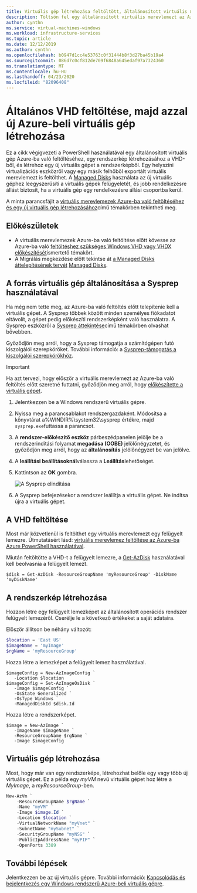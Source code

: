 ```yaml
---
title: Virtuális gép létrehozása feltöltött, általánosított virtuális merevlemezről
description: Töltsön fel egy általánosított virtuális merevlemezt az Azure-ba, és használja az új virtuális gépek létrehozásához a Resource Manager-alapú üzemi modellben.
author: cynthn
ms.service: virtual-machines-windows
ms.workload: infrastructure-services
ms.topic: article
ms.date: 12/12/2019
ms.author: cynthn
ms.openlocfilehash: b0947d1cc4e53763c0f31444b8f3d27ba45b19a4
ms.sourcegitcommit: 086d7c0cf812de709f6848a645edaf97a7324360
ms.translationtype: MT
ms.contentlocale: hu-HU
ms.lasthandoff: 04/23/2020
ms.locfileid: "82096408"
---
```

# <a name="upload-a-generalized-vhd-and-use-it-to-create-new-vms-in-azure"></a>Általános VHD feltöltése, majd azzal új Azure-beli virtuális gép létrehozása

Ez a cikk végigvezeti a PowerShell használatával egy általánosított virtuális gép Azure-ba való feltöltéséhez, egy rendszerkép létrehozásához a VHD-ből, és létrehoz egy új virtuális gépet a rendszerképből. Egy helyszíni virtualizációs eszközről vagy egy másik felhőből exportált virtuális merevlemezt is feltölthet. A [Managed Disks](managed-disks-overview.md) használata az új virtuális géphez leegyszerűsíti a virtuális gépek felügyeletét, és jobb rendelkezésre állást biztosít, ha a virtuális gép egy rendelkezésre állási csoportba kerül. 

A minta parancsfájlt a [virtuális merevlemezek Azure-ba való feltöltéséhez és egy új virtuális gép létrehozásához](../scripts/virtual-machines-windows-powershell-upload-generalized-script.md)című témakörben tekintheti meg.

## <a name="before-you-begin"></a>Előkészületek

- A virtuális merevlemezek Azure-ba való feltöltése előtt kövesse az Azure-ba való [feltöltéshez szükséges Windows VHD vagy VHDX előkészítését](prepare-for-upload-vhd-image.md?toc=%2fazure%2fvirtual-machines%2fwindows%2ftoc.json)ismertető témakört.
- A Migrálás megkezdése előtt tekintse át [a Managed Disks áttelepítésének tervét](on-prem-to-azure.md#plan-for-the-migration-to-managed-disks) [Managed Disks](managed-disks-overview.md).

 
## <a name="generalize-the-source-vm-by-using-sysprep"></a>A forrás virtuális gép általánosítása a Sysprep használatával

Ha még nem tette meg, az Azure-ba való feltöltés előtt telepítenie kell a virtuális gépet. A Sysprep többek között minden személyes fiókadatot eltávolít, a gépet pedig előkészíti rendszerképként való használatra. A Sysprep eszközről a [Sysprep áttekintése](https://docs.microsoft.com/windows-hardware/manufacture/desktop/sysprep--system-preparation--overview)című témakörben olvashat bővebben.

Győződjön meg arról, hogy a Sysprep támogatja a számítógépen futó kiszolgálói szerepköröket. További információ: a [Sysprep-támogatás a kiszolgálói szerepkörökhöz](https://msdn.microsoft.com/windows/hardware/commercialize/manufacture/desktop/sysprep-support-for-server-roles).

> [!IMPORTANT]
> Ha azt tervezi, hogy először a virtuális merevlemezt az Azure-ba való feltöltés előtt szeretné futtatni, győződjön meg arról, hogy [előkészítette a virtuális gépet](prepare-for-upload-vhd-image.md?toc=%2fazure%2fvirtual-machines%2fwindows%2ftoc.json). 
> 
> 

1. Jelentkezzen be a Windows rendszerű virtuális gépre.
2. Nyissa meg a parancsablakot rendszergazdaként. Módosítsa a könyvtárat a%WINDIR%\system32\sysprep értékre, majd `sysprep.exe`futtassa a parancsot.
3. A **rendszer-előkészítő eszköz** párbeszédpanelen jelölje be a rendszerindítási folyamat **megadása (OOBE)** jelölőnégyzetet, és győződjön meg arról, hogy az **általánosítás** jelölőnégyzet be van jelölve.
4. A **leállítási beállításoknál**válassza a **Leállítás**lehetőséget.
5. Kattintson az **OK** gombra.
   
    ![A Sysprep elindítása](./media/upload-generalized-managed/sysprepgeneral.png)
6. A Sysprep befejezésekor a rendszer leállítja a virtuális gépet. Ne indítsa újra a virtuális gépet.


## <a name="upload-the-vhd"></a>A VHD feltöltése 

Most már közvetlenül is feltölthet egy virtuális merevlemezt egy felügyelt lemezre. Útmutatásért lásd: [virtuális merevlemez feltöltése az Azure-ba Azure PowerShell használatával](disks-upload-vhd-to-managed-disk-powershell.md).



Miután feltöltötte a VHD-t a felügyelt lemezre, a [Get-AzDisk](https://docs.microsoft.com/powershell/module/az.compute/get-azdisk) használatával kell beolvasnia a felügyelt lemezt.

```azurepowershell-interactive
$disk = Get-AzDisk -ResourceGroupName 'myResourceGroup' -DiskName 'myDiskName'
```

## <a name="create-the-image"></a>A rendszerkép létrehozása
Hozzon létre egy felügyelt lemezképet az általánosított operációs rendszer felügyelt lemezéről. Cserélje le a következő értékeket a saját adataira.

Először állítson be néhány változót:

```powershell
$location = 'East US'
$imageName = 'myImage'
$rgName = 'myResourceGroup'
```

Hozza létre a lemezképet a felügyelt lemez használatával.

```azurepowershell-interactive
$imageConfig = New-AzImageConfig `
   -Location $location
$imageConfig = Set-AzImageOsDisk `
   -Image $imageConfig `
   -OsState Generalized `
   -OsType Windows `
   -ManagedDiskId $disk.Id
```

Hozza létre a rendszerképet.

```azurepowershell-interactive
$image = New-AzImage `
   -ImageName $imageName `
   -ResourceGroupName $rgName `
   -Image $imageConfig
```

## <a name="create-the-vm"></a>Virtuális gép létrehozása

Most, hogy már van egy rendszerképe, létrehozhat belőle egy vagy több új virtuális gépet. Ez a példa egy *myVM* nevű virtuális gépet hoz létre a *MyImage*, a *myResourceGroup*-ben.


```powershell
New-AzVm `
    -ResourceGroupName $rgName `
    -Name "myVM" `
    -Image $image.Id `
    -Location $location `
    -VirtualNetworkName "myVnet" `
    -SubnetName "mySubnet" `
    -SecurityGroupName "myNSG" `
    -PublicIpAddressName "myPIP" `
    -OpenPorts 3389
```


## <a name="next-steps"></a>További lépések

Jelentkezzen be az új virtuális gépre. További információ: [Kapcsolódás és bejelentkezés egy Windows rendszerű Azure-beli virtuális gépre](connect-logon.md?toc=%2fazure%2fvirtual-machines%2fwindows%2ftoc.json). 

